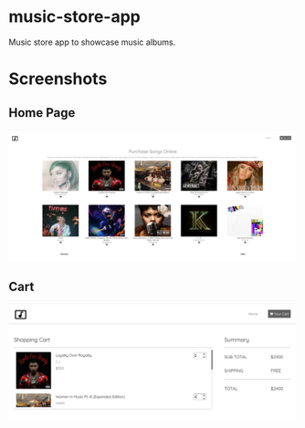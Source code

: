 # music-store-app
Music store app to showcase music albums.

# Screenshots

## Home Page
![Home](./src/assets/home.PNG)

## Cart
![Cart](./src/assets/Cart.PNG)

